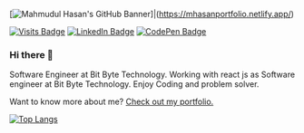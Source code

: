 

[![Mahmudul Hasan's GitHub Banner](./hasan.png)]|(https://mhasanportfolio.netlify.app/)

[![Visits Badge](https://badges.pufler.dev/visits/mhasan320/mhasan320)](https://mhasanportfolio.netlify.app/)
[![LinkedIn Badge](https://img.shields.io/badge/LinkedIn-Profile-informational?style=flat&logo=linkedin&logoColor=white&color=0D76A8)](https://www.linkedin.com/in/mahmudulhasan12/)
[![CodePen Badge](https://img.shields.io/badge/CodePen-Profile-informational?style=flat&logo=codepen&logoColor=white&color=black)](https://codepen.io/mhhasan320)

### Hi there 👋

Software Engineer at Bit Byte Technology. Working with react js as Software engineer at Bit Byte Technology. Enjoy Coding and problem solver.

Want to know more about me? [Check out my portfolio.](https://mhasanportfolio.netlify.app/)


[![Top Langs](https://github-readme-stats.vercel.app/api/top-langs/?username=mhasan320&layout=donut)](https://github.com/anuraghazra/github-readme-stats)

